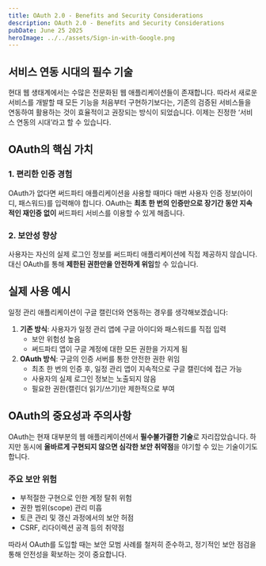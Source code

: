 ```yaml
---
title: OAuth 2.0 - Benefits and Security Considerations
description: OAuth 2.0 - Benefits and Security Considerations
pubDate: June 25 2025
heroImage: ../../assets/Sign-in-with-Google.png
---
```

## 서비스 연동 시대의 필수 기술

현대 웹 생태계에서는 수많은 전문화된 웹 애플리케이션들이 존재합니다. 따라서 새로운 서비스를 개발할 때 모든 기능을 처음부터 구현하기보다는, 기존의 검증된 서비스들을 연동하여 활용하는 것이 효율적이고 권장되는 방식이 되었습니다. 이제는 진정한 ‘서비스 연동의 시대’라고 할 수 있습니다.

## OAuth의 핵심 가치

### 1. 편리한 인증 경험

OAuth가 없다면 써드파티 애플리케이션을 사용할 때마다 매번 사용자 인증 정보(아이디, 패스워드)를 입력해야 합니다. OAuth는 **최초 한 번의 인증만으로 장기간 동안 지속적인 재인증 없이** 써드파티 서비스를 이용할 수 있게 해줍니다.

### 2. 보안성 향상

사용자는 자신의 실제 로그인 정보를 써드파티 애플리케이션에 직접 제공하지 않습니다. 대신 OAuth를 통해 **제한된 권한만을 안전하게 위임**할 수 있습니다.

## 실제 사용 예시

일정 관리 애플리케이션이 구글 캘린더와 연동하는 경우를 생각해보겠습니다:

1. **기존 방식**: 사용자가 일정 관리 앱에 구글 아이디와 패스워드를 직접 입력
    - 보안 위험성 높음
    - 써드파티 앱이 구글 계정에 대한 모든 권한을 가지게 됨
2. **OAuth 방식**: 구글의 인증 서버를 통한 안전한 권한 위임
    - 최초 한 번의 인증 후, 일정 관리 앱이 지속적으로 구글 캘린더에 접근 가능
    - 사용자의 실제 로그인 정보는 노출되지 않음
    - 필요한 권한(캘린더 읽기/쓰기)만 제한적으로 부여

## OAuth의 중요성과 주의사항

OAuth는 현재 대부분의 웹 애플리케이션에서 **필수불가결한 기술**로 자리잡았습니다. 하지만 동시에 **올바르게 구현되지 않으면 심각한 보안 취약점**을 야기할 수 있는 기술이기도 합니다.

### 주요 보안 위험

- 부적절한 구현으로 인한 계정 탈취 위험
- 권한 범위(scope) 관리 미흡
- 토큰 관리 및 갱신 과정에서의 보안 허점
- CSRF, 리다이렉션 공격 등의 취약점

따라서 OAuth를 도입할 때는 보안 모범 사례를 철저히 준수하고, 정기적인 보안 점검을 통해 안전성을 확보하는 것이 중요합니다.